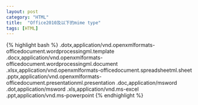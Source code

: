 ```yaml
---
layout: post
category: "HTML"
title:  "Office2010及以下的mime type"
tags: [HTML]
---
```

{% highlight bash %}
.dotx,application/vnd.openxmlformats-officedocument.wordprocessingml.template
.docx,application/vnd.openxmlformats-officedocument.wordprocessingml.document
.xlsx,application/vnd.openxmlformats-officedocument.spreadsheetml.sheet
.pptx,application/vnd.openxmlformats-officedocument.presentationml.presentation
.doc,application/msword
.dot,application/msword
.xls,application/vnd.ms-excel
.ppt,application/vnd.ms-powerpoint
{% endhighlight %}
